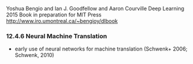 Yoshua Bengio and Ian J. Goodfellow and Aaron Courville
Deep Learning
2015
Book in preparation for MIT Press http://www.iro.umontreal.ca/~bengioy/dlbook

### 12.4.6 Neural Machine Translation

* early use of neural networks for machine translation
  (Schwenk+ 2006; Schwenk, 2010)
